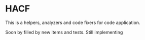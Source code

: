 # HACF
This is a helpers, analyzers and code fixers for code application.

Soon by filled by new items and tests.
Still implementing
